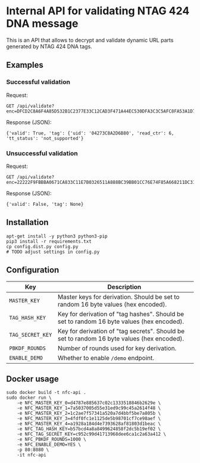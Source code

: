 # Internal API for validating NTAG 424 DNA message

This is an API that allows to decrypt and validate dynamic URL parts generated by NTAG 424 DNA tags.

## Examples
### Successful validation
Request:
```
GET /api/validate?enc=DFCD2C8A6F4A85D532B1C2377E33C12CAD3F471A44EC530DFA3C3C5AFC8FA53A1D7F4D986E052D20FA228F58469C987D9A23225B15224415
```

Response (JSON):
```
{'valid': True, 'tag': {'uid': '04273C8A2D6B80', 'read_ctr': 6, 'tt_status': 'not_supported'}
```

### Unsuccessful validation
Request:
```
GET /api/validate?enc=22222F9FBBBA0671CA833C11E7B0326511A888BC39BB01CC76E74F85A668211DC31BEA35F15E325EA2AB14820E946F0F16B868C4C9122222
```

Response (JSON):
```
{'valid': False, 'tag': None}
```

## Installation

```
apt-get install -y python3 python3-pip
pip3 install -r requirements.txt
cp config.dist.py config.py
# TODO adjust settings in config.py
```

## Configuration

| Key           | Description               |
| ------------- | ------------------- |
| `MASTER_KEY` | Master keys for derivation. Should be set to random 16 byte values (hex encoded). |
| `TAG_HASH_KEY` | Key for derivation of "tag hashes". Should be set to random 16 byte values (hex encoded). |
| `TAG_SECRET_KEY` | Key for derivation of "tag secrets". Should be set to random 16 byte values (hex encoded). |
| `PBKDF_ROUNDS` | Number of rounds used for key derivation. |
| `ENABLE_DEMO` | Whether to enable `/demo` endpoint. |

## Docker usage
```
sudo docker build -t nfc-api .
sudo docker run \
    -e NFC_MASTER_KEY_0=d4787e885637c02c1333518846b2629e \
    -e NFC_MASTER_KEY_1=7a5037005d55e31ed9c99c45a2614f48 \
    -e NFC_MASTER_KEY_2=1c2ae7f57341a520a7d4bbf5be7a805b \
    -e NFC_MASTER_KEY_3=4fdf0fc1e1125de5b98701cf7ce98aef \
    -e NFC_MASTER_KEY_4=a1928a184d4e7393628af81803d1beac \
    -e NFC_TAG_HASH_KEY=b57bcd4a8a8499624858f2dc5b19ef02 \
    -e NFC_TAG_SECRET_KEY=c952c99d41713968dee6ca1c2a63a412 \
    -e NFC_PBKDF_ROUNDS=1000 \
    -e NFC_ENABLE_DEMO=YES \
    -p 80:8080 \
    -it nfc-api
```
